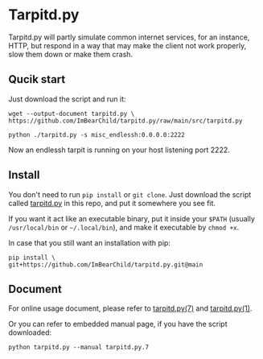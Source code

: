 # Tarpitd.py

Tarpitd.py will partly simulate common internet services,
for an instance, HTTP, but respond in a way that may make the 
client not work properly, slow them down or make them crash.

## Qucik start

Just download the script and run it:

```
wget --output-document tarpitd.py \
https://github.com/ImBearChild/tarpitd.py/raw/main/src/tarpitd.py

python ./tarpitd.py -s misc_endlessh:0.0.0.0:2222
```

Now an endlessh tarpit is running on your host listening port 2222.

## Install

You don't need to run `pip install` or `git clone`. Just download the script called [tarpitd.py](https://github.com/ImBearChild/tarpitd.py/raw/main/src/tarpitd.py) in this repo, and put it somewhere you see fit. 

If you want it act like an executable binary, put it inside your `$PATH` (usually `/usr/local/bin` or `~/.local/bin`), and make it executable by `chmod +x`.

In case that you still want an installation with pip:

```
pip install \
git+https://github.com/ImBearChild/tarpitd.py.git@main
```

## Document

For online usage document, please refer to [tarpitd.py(7)](./misc/tarpitd.py.7.md) and [tarpitd.py(1)](./misc/tarpitd.py.1.md).

Or you can refer to embedded manual page, if you have the script downloaded:

```
python tarpitd.py --manual tarpitd.py.7
```
